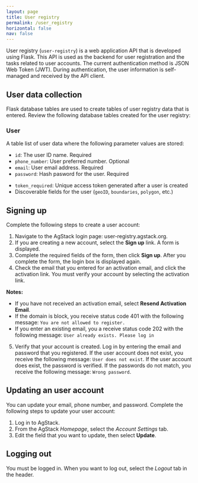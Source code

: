 ```yaml
---
layout: page
title: User registry
permalink: /user_registry
horizontal: false
nav: false
---
```


User registry (`user-registry`) is a web application API that is developed using Flask. This API is used as the backend for user registration and the tasks related to user accounts. The current authentication method is JSON Web Token (JWT). During authentication, the user information is self-managed and received by the API client.

## User data collection

Flask database tables are used to create tables of user registry data that is entered. Review the following database tables created for the user registry:

### User

A table list of user data where the following parameter values are stored:

  * `id`: The user ID name. Required
  * `phone_number`: User preferred number. Optional
  * `email`: User email address. Required
  * `password`: Hash pasword for the user. Required
<!--from Ted how is the valid token defined?-->
  * `token_required`: Unique access token generated after a user is created
  * Discoverable fields for the user (`geoID`, `boundaries`, `polygon`, etc.)
  
## Signing up

Complete the following steps to create a user account:

1. Navigate to the AgStack login page: user-registry.agstack.org.
2. If you are creating a new account, select the **Sign up** link. A form is displayed.
3. Complete the required fields of the form, then click **Sign up**. After you complete the form, the login box is displayed again. 
4. Check the email that you entered for an activation email, and click the activation link. You must verify your account by selecting the activation link.

**Notes:** 

- If you have not received an activation email, select **Resend Activation Email**. 
- If the domain is block, you receive status code 401 with the following message: `You are not allowed to register.`
- If you enter an existing email, you a receive status code 202 with the following message: `User already exists. Please log in`

5. Verify that your account is created. Log in by entering the email and password that you registered. If the user account does not exist, you receive the following message: `User does not exist`. If the user account does exist, the password is verified. If the passwords do not match, you receive the following message: `Wrong password`.

## Updating an user account

You can update your email, phone number, and password. Complete the following steps to update your user account:

1. Log in to AgStack.
2. From the AgStack _Homepage_, select the _Account Settings_ tab.
3. Edit the field that you want to update, then select **Update**.

## Logging out 

You must be logged in. When you want to log out, select the _Logout_ tab in the header. 

